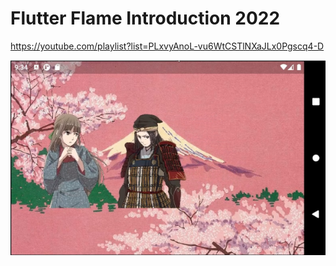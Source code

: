 # Flutter Flame Introduction 2022

https://youtube.com/playlist?list=PLxvyAnoL-vu6WtCSTlNXaJLx0Pgscq4-D

![screenshot](readme_assets/screenshot.png)